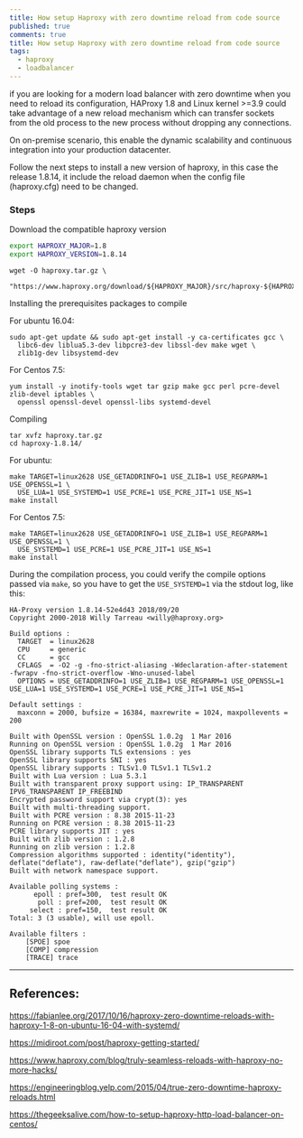 ```yaml
---
title: How setup Haproxy with zero downtime reload from code source
published: true
comments: true
title: How setup Haproxy with zero downtime reload from code source
tags:
  - haproxy
  - loadbalancer
---
```


if you are looking for a modern load balancer with zero downtime when you need to reload its configuration, HAProxy 1.8 and Linux kernel >=3.9 could take advantage of a new reload mechanism which can transfer sockets from the old process to the new process without dropping any connections.

On on-premise scenario, this enable the dynamic scalability and continuous integration into your production datacenter.

Follow the next steps to install a new version of haproxy, in this case the release 1.8.14, it include the reload daemon when the config file (haproxy.cfg) need to be changed.


### Steps 

Download the compatible haproxy version

```sh 
export HAPROXY_MAJOR=1.8
export HAPROXY_VERSION=1.8.14
```

```
wget -O haproxy.tar.gz \
 "https://www.haproxy.org/download/${HAPROXY_MAJOR}/src/haproxy-${HAPROXY_VERSION}.tar.gz"
```

Installing the prerequisites packages to compile

For ubuntu 16.04:
```
sudo apt-get update && sudo apt-get install -y ca-certificates gcc \
  libc6-dev liblua5.3-dev libpcre3-dev libssl-dev make wget \
  zlib1g-dev libsystemd-dev
``` 

For Centos 7.5:
```
yum install -y inotify-tools wget tar gzip make gcc perl pcre-devel zlib-devel iptables \
  openssl openssl-devel openssl-libs systemd-devel
```

Compiling

```console
tar xvfz haproxy.tar.gz
cd haproxy-1.8.14/
```

For ubuntu:
```
make TARGET=linux2628 USE_GETADDRINFO=1 USE_ZLIB=1 USE_REGPARM=1 USE_OPENSSL=1 \
  USE_LUA=1 USE_SYSTEMD=1 USE_PCRE=1 USE_PCRE_JIT=1 USE_NS=1
make install
```

For Centos 7.5:
```
make TARGET=linux2628 USE_GETADDRINFO=1 USE_ZLIB=1 USE_REGPARM=1 USE_OPENSSL=1 \
  USE_SYSTEMD=1 USE_PCRE=1 USE_PCRE_JIT=1 USE_NS=1
make install
``` 

During the compilation process, you could verify the compile options passed via `make`, so you have to get the `USE_SYSTEMD=1` via the stdout log, like this: 

```
HA-Proxy version 1.8.14-52e4d43 2018/09/20
Copyright 2000-2018 Willy Tarreau <willy@haproxy.org>

Build options :
  TARGET  = linux2628
  CPU     = generic
  CC      = gcc
  CFLAGS  = -O2 -g -fno-strict-aliasing -Wdeclaration-after-statement -fwrapv -fno-strict-overflow -Wno-unused-label
  OPTIONS = USE_GETADDRINFO=1 USE_ZLIB=1 USE_REGPARM=1 USE_OPENSSL=1 USE_LUA=1 USE_SYSTEMD=1 USE_PCRE=1 USE_PCRE_JIT=1 USE_NS=1

Default settings :
  maxconn = 2000, bufsize = 16384, maxrewrite = 1024, maxpollevents = 200

Built with OpenSSL version : OpenSSL 1.0.2g  1 Mar 2016
Running on OpenSSL version : OpenSSL 1.0.2g  1 Mar 2016
OpenSSL library supports TLS extensions : yes
OpenSSL library supports SNI : yes
OpenSSL library supports : TLSv1.0 TLSv1.1 TLSv1.2
Built with Lua version : Lua 5.3.1
Built with transparent proxy support using: IP_TRANSPARENT IPV6_TRANSPARENT IP_FREEBIND
Encrypted password support via crypt(3): yes
Built with multi-threading support.
Built with PCRE version : 8.38 2015-11-23
Running on PCRE version : 8.38 2015-11-23
PCRE library supports JIT : yes
Built with zlib version : 1.2.8
Running on zlib version : 1.2.8
Compression algorithms supported : identity("identity"), deflate("deflate"), raw-deflate("deflate"), gzip("gzip")
Built with network namespace support.

Available polling systems :
      epoll : pref=300,  test result OK
       poll : pref=200,  test result OK
     select : pref=150,  test result OK
Total: 3 (3 usable), will use epoll.

Available filters :
	[SPOE] spoe
	[COMP] compression
	[TRACE] trace
```


-----

References:
-----

https://fabianlee.org/2017/10/16/haproxy-zero-downtime-reloads-with-haproxy-1-8-on-ubuntu-16-04-with-systemd/

https://midiroot.com/post/haproxy-getting-started/

https://www.haproxy.com/blog/truly-seamless-reloads-with-haproxy-no-more-hacks/

https://engineeringblog.yelp.com/2015/04/true-zero-downtime-haproxy-reloads.html

https://thegeeksalive.com/how-to-setup-haproxy-http-load-balancer-on-centos/
